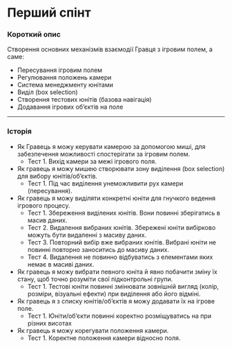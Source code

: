 # Перший спінт

### Короткий опис

Створення основних механізмів взаємодії Гравця з ігровим полем, а саме:
- Пересування ігровим полем 
- Регулювання положень камери 
- Система менеджменту юнітами
- Виділ (box selection)
- Створення тестових юнітів (базова навігація) 
- Додавання ігрових об’єктів на поле
____

### Історія

- Як Гравець я можу керувати камерою за допомогою миші, для забезпечення можливості спостерігати за ігровим полем.
  - Тест 1. Вихід камери за межі ігрового поля.
- Як гравець я можу мишею створювати зону виділення (box selection) для вибору юнітів/об’єктів.
  - Тест 1. Під час виділення унеможливити рух камери (пересування). 
- Як гравець я можу виділяти конкретні юніти для гнучкого ведення ігрового процесу.
  - Тест 1. Збереження виділених юнітів. Вони повинні зберігатись в масив даних.
  - Тест 2. Видалення вибраних юнітів. Збережені юніти вибірково можуть бути видаленні з масиву даних.
  - Тест 3. Повторний вибір вже вибраних юнітів. Вибрані юніти не повинні повторно заноситись до масиву даних.
  - Тест 4. Видалення не повинно відбуватись з елементами яких немає в масиві даних.
- Як гравець я можу вибрати певного юніта й явно побачити зміну їх стану, щоб точно розуміти свої підконтрольні групи.
  - Тест 1. Тестові юніти повинні змінювати зовнішній вигляд (колір, розміри, візуальні ефекти) при виділення або його відміні.
- Як гравець я з списку юнітів/об’єктів я можу додавати їх на ігрове поле.
  - Тест 1. Юніти/об’єкти повинні коректно розміщуватись на при різних висотах
- Як гравець я можу корегувати положення камери.
  - Тест 1. Коректне положення камери відносно поля.
